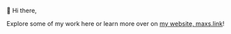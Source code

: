 👋 Hi there,

Explore some of my work here or learn more over on [my website, maxs.link](https://maxs.link/)!
